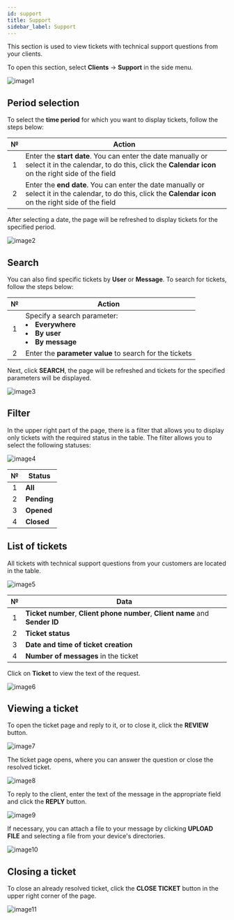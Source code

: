 ```yaml
---
id: support
title: Support
sidebar_label: Support
---
```


This section is used to view tickets with technical support questions from your clients.

To open this section, select **Clients** → **Support** in the side menu.

![image1](/img/en/admin_support_support/image1.png)

## Period selection

To select the **time period** for which you want to display tickets, follow the steps below:

|  №  | Action |
| :-: | ------ |
| 1 | Enter the **start date**. You can enter the date manually or select it in the calendar, to do this, click the **Calendar icon** on the right side of the field |
| 2 | Enter the **end date**. You can enter the date manually or select it in the calendar, to do this, click the **Calendar icon** on the right side of the field |

After selecting a date, the page will be refreshed to display tickets for the specified period.

![image2](/img/en/admin_support_support/image2.png)

## Search

You can also find specific tickets by **User** or **Message**. To search for tickets, follow the steps below:

|  №  | Action |
| :-: | ------ |
| 1 | Specify a search parameter: <li>**Everywhere**</li> <li>**By user**</li> <li>**By message**</li> |
| 2 | Enter the **parameter value** to search for the tickets |

Next, click **SEARCH**, the page will be refreshed and tickets for the specified parameters will be displayed.

![image3](/img/en/admin_support_support/image3.png)

## Filter

In the upper right part of the page, there is a filter that allows you to display only tickets with the required status in the table. The filter allows you to select the following statuses:

![image4](/img/en/admin_support_support/image4.png)

|  №  | Status |
| :-: | ------ |
| 1 | **All** |
| 2 | **Pending** |
| 3 | **Opened** |
| 4 | **Closed** |

## List of tickets

All tickets with technical support questions from your customers are located in the table.

![image5](/img/en/admin_support_support/image5.png)

|  №  | Data |
| :-: | ---- |
| 1 | **Ticket number**, **Client phone number**, **Client name** and **Sender ID** |
| 2 | **Ticket status** |
| 3 | **Date and time of ticket creation** |
| 4 | **Number of messages** in the ticket |

Click on **Ticket** to view the text of the request.

![image6](/img/en/admin_support_support/image6.png)

## Viewing a ticket

To open the ticket page and reply to it, or to close it, click the **REVIEW** button.

![image7](/img/en/admin_support_support/image7.png)

The ticket page opens, where you can answer the question or close the resolved ticket.

![image8](/img/en/admin_support_support/image8.png)

To reply to the client, enter the text of the message in the appropriate field and click the **REPLY** button.

![image9](/img/en/admin_support_support/image9.png)

If necessary, you can attach a file to your message by clicking **UPLOAD FILE** and selecting a file from your device's directories.

![image10](/img/en/admin_support_support/image10.png)

## Closing a ticket

To close an already resolved ticket, click the **CLOSE TICKET** button in the upper right corner of the page.

![image11](/img/en/admin_support_support/image11.png)
